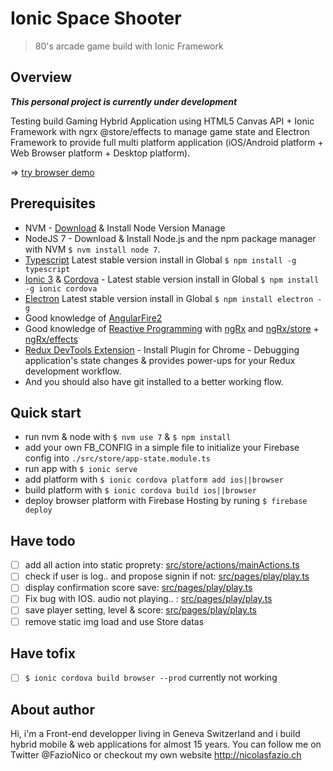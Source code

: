 # Ionic Space Shooter
<blockquote>80's arcade game build with Ionic Framework</blockquote>

## Overview
***This personal project is currently under development***

Testing build Gaming Hybrid Application using HTML5 Canvas API + Ionic Framework with ngrx @store/effects to manage game state and Electron Framework to provide full multi platform application (iOS/Android platform + Web Browser platform + Desktop platform).

=> [try browser demo](https://ionic-space-shooter.firebaseapp.com/#/home)

## Prerequisites
- NVM - [Download](https://github.com/creationix/nvm) & Install Node Version Manage
- NodeJS 7 - Download & Install Node.js and the npm package manager with NVM `$ nvm install node 7`.
- [Typescript](https://www.npmjs.com/package/typescript) Latest stable version install in Global `$ npm install -g typescript`
- [Ionic 3](https://ionicframework.com/) & [Cordova](https://cordova.apache.org/) - Latest stable version install in Global `$ npm install -g ionic cordova`
- [Electron](https://electron.atom.io/) Latest stable version install in Global `$ npm install electron -g`
- Good knowledge of [AngularFire2](https://github.com/angular/angularfire2)
- Good knowledge of [Reactive Programming](http://reactivex.io/) with [ngRx](https://github.com/ngrx) and [ngRx/store](https://github.com/ngrx/store) + [ngRx/effects](https://github.com/ngrx/effects)
- [Redux DevTools Extension](http://extension.remotedev.io/) - Install Plugin for Chrome - Debugging application's state changes & provides power-ups for your Redux development workflow.
- And you should also have git installed to a better working flow.


## Quick start
- run nvm & node with `$ nvm use 7` & `$ npm install`
- add your own FB_CONFIG in a simple file to initialize your Firebase config into `./src/store/app-state.module.ts`
- run app with `$ ionic serve`
- add platform with `$ ionic cordova platform add ios||browser`
- build platform with `$ ionic cordova build ios||browser`
- deploy browser platform with Firebase Hosting by runing `$ firebase deploy`

## Have todo
- [ ] add all action into static proprety: [src/store/actions/mainActions.ts](src/store/actions/mainActions.ts)
- [ ] check if user is log.. and propose signin if not: [src/pages/play/play.ts](src/pages/play/play.ts)
- [ ] display confirmation score save: [src/pages/play/play.ts](src/pages/play/play.ts)
- [ ] Fix bug with IOS. audio not playing.. : [src/pages/play/play.ts](src/pages/play/play.ts)
- [ ] save player setting, level & score: [src/pages/play/play.ts](src/pages/play/play.ts)
- [ ] remove static img load and use Store datas

## Have tofix
- [ ] `$ ionic cordova build browser --prod` currently not working

## About author
Hi, i'm a Front-end developper living in Geneva Switzerland and i build hybrid mobile & web applications for almost 15 years. You can follow me on Twitter @FazioNico or checkout my own website http://nicolasfazio.ch
